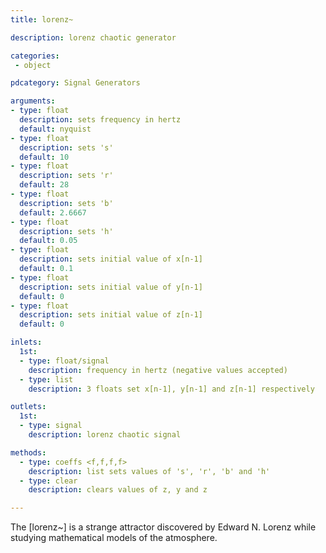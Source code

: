 ```yaml
---
title: lorenz~

description: lorenz chaotic generator

categories:
 - object

pdcategory: Signal Generators

arguments:
- type: float
  description: sets frequency in hertz
  default: nyquist
- type: float
  description: sets 's'
  default: 10
- type: float
  description: sets 'r'
  default: 28
- type: float
  description: sets 'b'
  default: 2.6667
- type: float
  description: sets 'h'
  default: 0.05
- type: float
  description: sets initial value of x[n-1]
  default: 0.1
- type: float
  description: sets initial value of y[n-1]
  default: 0
- type: float
  description: sets initial value of z[n-1]
  default: 0

inlets:
  1st:
  - type: float/signal
    description: frequency in hertz (negative values accepted)
  - type: list
    description: 3 floats set x[n-1], y[n-1] and z[n-1] respectively

outlets:
  1st:
  - type: signal
    description: lorenz chaotic signal

methods:
  - type: coeffs <f,f,f,f>
    description: list sets values of 's', 'r', 'b' and 'h'
  - type: clear
    description: clears values of z, y and z

---
```


The [lorenz~] is a strange attractor discovered by Edward N. Lorenz while studying mathematical models of the atmosphere.

